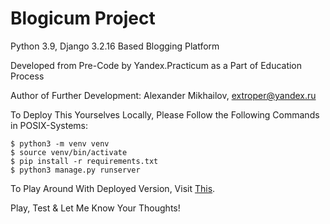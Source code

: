 # Blogicum Project

Python 3.9, Django 3.2.16 Based Blogging Platform

Developed from Pre-Code by Yandex.Practicum as a Part of Education Process

Author of Further Development: Alexander Mikhailov, extroper@yandex.ru

To Deploy This Yourselves Locally, Please Follow the Following Commands in POSIX-Systems:
```
$ python3 -m venv venv
$ source venv/bin/activate
$ pip install -r requirements.txt
$ python3 manage.py runserver
```

To Play Around With Deployed Version, Visit [This](http://greenmachine.pythonanywhere.com).

Play, Test & Let Me Know Your Thoughts!